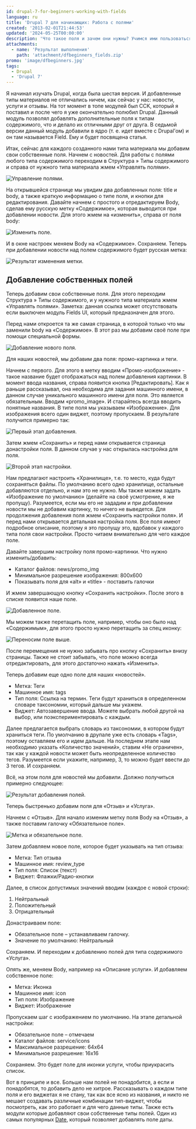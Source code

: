 ```yaml
---
id: drupal-7-for-beginners-working-with-fields
language: ru
title: 'Drupal 7 для начинающих: Работа с полями'
created: '2013-02-01T21:44:53'
updated: '2024-05-25T00:00:00'
description: 'Что такое поля и зачем они нужны? Учимся ими пользоваться.'
attachments:
  - name: 'Результат выполнения'
    path: 'attachment/dfbeginners_fields.zip'
promo: 'image/dfbeginners.jpg'
tags:
  - Drupal
  - 'Drupal 7'
---
```


Я начинал изучать Drupal, когда была шестая версия. И добавленные типы
материалов не отличались ничем, как сейчас у нас: новости, услуги и отзывы. На
тот момент в топе модулей был CCK, который я поставил и после чего я уже
окончательно полюбил Drupal. Данный модуль позволял добавлять дополнительные
поля к типам содержимого, что и делало их отличными друг от друга. В седьмой
версии данный модуль добавили в ядро (т. е. идет вместе с Drupal’ом) и он там
называется Field. Ему и будет посвящена статья.

Итак, сейчас для каждого созданного нами типа материала мы добавим свои
собственные поля. Начнем с новостей. Для работы с полями любого типа содержимого
переходим в Структура » Типы содержимого и справа от нужного типа материала жмем
«Управлять полями».

![Управление полями.](image/fields1.jpg)

На открывшейся странице мы увидим два добавленных поля: title и body, а также
краткую информацию о типе поля, и кнопки для редактирования. Давайте начнем с
простого и отредактируем Body, сделав ему русскую метку «Содержимое», которая
выводится при добавлении новости. Для этого жмем на «изменить», справа от поля
body:

![Изменить поле.](image/fields2.jpg)

И в окне настроек меняем Body на «Содержимое». Сохраняем. Теперь при добавлении
новости над полем содержимого будет русская метка:

![Результат изменения метки.](image/fields3.jpg)

## Добавление собственных полей

Теперь добавим свои собственные поля. Для этого переходим Структура » Типы
содержимого, и у нужного типа материала жмем «Управлять полями». Заметка: данная
ссылка может отсутствовать если выключен модуль Fields UI, который предназначен
для этого.

Перед нами откроется та же самая страница, в которой только что мы заменили body
на «Содержимое». В этот раз мы добавим своё поле при помощи специальной формы.

![Добавление нового поля.](image/fields4.png)

Для наших новостей, мы добавим два поля: промо-картинка и теги.

Начнем с первого. Для этого в метку вводим «Промо-изображение» - такое название
будет отображаться над полем добавления картинки. В момент ввода названия,
справа появится кнопка [Редактировать]. Как я раньше рассказывал, она необходима
для задания машинного имени, в данном случае уникального машинного имени для
поля. Это является обязательным. Вводим «promo_image». И старайтесь всегда
вводить понятные названия. В типе поля мы указываем «Изображение». Для
изображения всего один виджет, поэтому пропускаем. В результате получится
примерно так:

![Первый этап добавления.](image/fields5.png)

Затем жмем «Сохранить» и перед нами открывается страница донастройки поля. В
данном случае у нас открылась настройка для поля.

![Второй этап настройки.](image/fields6.png)

Нам предлагают настроить «Хранилище», т.е. то место, куда будут сохраняться
файлы. По умолчанию всего одно хранилище, остальные добавляются отдельно, и нам
это не нужно. Мы также можем задать «Изображение по умолчанию» (делайте на своё
усмотрение, я же пропущу). Разумеется, если мы его не зададим и при добавлении
новости мы не добавим картинку, то ничего не выведется. Для продолжения
добавления поля жмем «Сохранить настройки поля». И перед нами открывается
детальная настройка поля. Все поля имеют подробное описание, поэтому я это
пропущу это, вдобавок у каждого типа поля свои настройки. Просто читаем
внимательно для чего каждое поле.

Давайте завершим настройку поля промо-картинки. Что нужно изменить/добавить:

- Каталог файлов: news/promo_img
- Минимальное разрешение изображения: 800х600
- Показывать поля для «alt» и «title» - поставить галочки

И жмем завершающую кнопку «Сохранить настройки». После этого в списке появится
наше поле.

![Добавленное поле.](image/fields7.png)

Мы можем также перетащить поле, например, чтобы оно было над «Содержимым», для
этого просто нужно перетащить за спец иконку:

![Переносим поле выше.](image/fields8.png)

После перемещения не нужно забывать про кнопку «Сохранить» внизу страницы. Также
не стоит забывать, что поле можно всегда отредактировать, для этого достаточно
нажать «Изменить».

Теперь добавим еще одно поле для наших «новостей».

- Метка: Теги
- Машинное имя: tags
- Тип поля: Ссылка на термин. Теги будут храниться в определенном словаре
  таксономии, который дальше мы укажем.
- Виджет: Автозавершение ввода. Можете выбрать любой другой на выбор, или
  поэкспериментировать с каждым.

Далее предлагается выбрать словарь из таксономии, в котором будут храниться
теги. По умолчанию в друпале уже есть словарь «Tags», поэтому оставляем его и
идем дальше. На последнем этапе нам необходимо указать «Количество значений»,
ставим «Не ограничен», так как у каждой новости может быть неопределенное
количество тегов. Разумеется если укажите, например, 3, то можно будет ввести до
3 тегов. И сохраняем.

Всё, на этом поля для новостей мы добавили. Должно получиться примерно
следующее:

![Результат добавления полей.](image/fields9.png)

Теперь быстренько добавим поля для «Отзыв» и «Услуга».

Начнем с «Отзыв». Для начало изменим метку поля Body на «Отзыв», а также
поставим галочку «Обязательное поле».

![Метка и обязательное поле.](image/fields10.png)

Затем добавляем новое поле, которое будет указывать на тип отзыва:

- Метка: Тип отзыва
- Машинное имя: review_type
- Тип поля: Список (текст)
- Виджет: Флажки/Радио-кнопки

Далее, в список допустимых значений вводим (каждое с новой строки):

1. Нейтральный
2. Положительный
3. Отрицательный

Донастраиваем поле:

- Обязательное поле – устанавливаем галочку.
- Значение по умолчанию: Нейтральный

Сохраняем. И переходим к добавлению полей для типа содержимого «Услуга».

Опять же, меняем Body, например на «Описание услуги». И добавляем собственное
поле:

- Метка: Иконка
- Машинное имя: icon
- Тип поля: Изображение
- Виджет: Изображение

Пропускаем шаг с изображением по умолчанию. На этапе детальной настройки:

- Обязательное поле – отмечаем
- Каталог файлов: service/icons
- Максимальное разрешение: 64х64
- Минимальное разрешение: 16х16

Сохраняем. Это будет поле для иконки услуги, чтобы приукрасить список.

Вот в принципе и все. Больше нам полей не понадобится, а если и понадобятся, то
добавить дело не хитрое. Рассказывать о каждом типе поля и его виджетах я не
стану, так как все ясно из названия, и никто не мешает создавать различные
комбинации тип-виджет, чтобы посмотреть, как это работает и для чего данные
типы. Также есть модули которые добавляют свои собственные типы полей. Один из
самых популярных [Date](http://drupal.org/project/date), который позволяет
добавлять поле даты.
